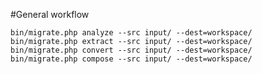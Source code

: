 #General workflow

    bin/migrate.php analyze --src input/ --dest=workspace/
    bin/migrate.php extract --src input/ --dest=workspace/
    bin/migrate.php convert --src input/ --dest=workspace/
    bin/migrate.php compose --src input/ --dest=workspace/